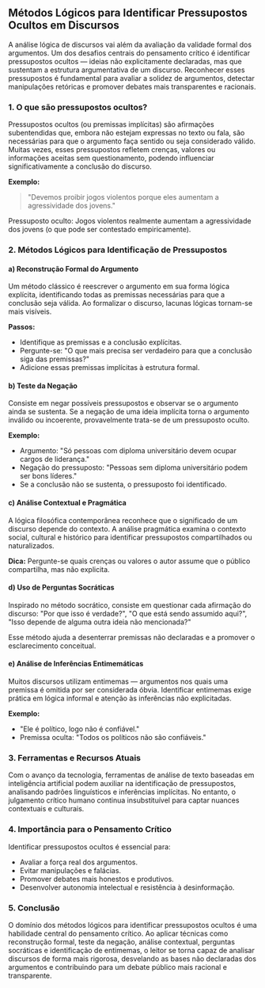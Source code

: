 
## Métodos Lógicos para Identificar Pressupostos Ocultos em Discursos

A análise lógica de discursos vai além da avaliação da validade formal dos argumentos. Um dos desafios centrais do pensamento crítico é identificar pressupostos ocultos — ideias não explicitamente declaradas, mas que sustentam a estrutura argumentativa de um discurso. Reconhecer esses pressupostos é fundamental para avaliar a solidez de argumentos, detectar manipulações retóricas e promover debates mais transparentes e racionais.

### 1. O que são pressupostos ocultos?

Pressupostos ocultos (ou premissas implícitas) são afirmações subentendidas que, embora não estejam expressas no texto ou fala, são necessárias para que o argumento faça sentido ou seja considerado válido. Muitas vezes, esses pressupostos refletem crenças, valores ou informações aceitas sem questionamento, podendo influenciar significativamente a conclusão do discurso.

**Exemplo:**
> "Devemos proibir jogos violentos porque eles aumentam a agressividade dos jovens."

Pressuposto oculto: Jogos violentos realmente aumentam a agressividade dos jovens (o que pode ser contestado empiricamente).

### 2. Métodos Lógicos para Identificação de Pressupostos

#### a) Reconstrução Formal do Argumento

Um método clássico é reescrever o argumento em sua forma lógica explícita, identificando todas as premissas necessárias para que a conclusão seja válida. Ao formalizar o discurso, lacunas lógicas tornam-se mais visíveis.

**Passos:**
- Identifique as premissas e a conclusão explícitas.
- Pergunte-se: "O que mais precisa ser verdadeiro para que a conclusão siga das premissas?"
- Adicione essas premissas implícitas à estrutura formal.

#### b) Teste da Negação

Consiste em negar possíveis pressupostos e observar se o argumento ainda se sustenta. Se a negação de uma ideia implícita torna o argumento inválido ou incoerente, provavelmente trata-se de um pressuposto oculto.

**Exemplo:**
- Argumento: "Só pessoas com diploma universitário devem ocupar cargos de liderança."
- Negação do pressuposto: "Pessoas sem diploma universitário podem ser bons líderes."
- Se a conclusão não se sustenta, o pressuposto foi identificado.

#### c) Análise Contextual e Pragmática

A lógica filosófica contemporânea reconhece que o significado de um discurso depende do contexto. A análise pragmática examina o contexto social, cultural e histórico para identificar pressupostos compartilhados ou naturalizados.

**Dica:** Pergunte-se quais crenças ou valores o autor assume que o público compartilha, mas não explicita.

#### d) Uso de Perguntas Socráticas

Inspirado no método socrático, consiste em questionar cada afirmação do discurso: "Por que isso é verdade?", "O que está sendo assumido aqui?", "Isso depende de alguma outra ideia não mencionada?"

Esse método ajuda a desenterrar premissas não declaradas e a promover o esclarecimento conceitual.

#### e) Análise de Inferências Entimemáticas

Muitos discursos utilizam entimemas — argumentos nos quais uma premissa é omitida por ser considerada óbvia. Identificar entimemas exige prática em lógica informal e atenção às inferências não explicitadas.

**Exemplo:**
- "Ele é político, logo não é confiável."
- Premissa oculta: "Todos os políticos não são confiáveis."

### 3. Ferramentas e Recursos Atuais

Com o avanço da tecnologia, ferramentas de análise de texto baseadas em inteligência artificial podem auxiliar na identificação de pressupostos, analisando padrões linguísticos e inferências implícitas. No entanto, o julgamento crítico humano continua insubstituível para captar nuances contextuais e culturais.

### 4. Importância para o Pensamento Crítico

Identificar pressupostos ocultos é essencial para:
- Avaliar a força real dos argumentos.
- Evitar manipulações e falácias.
- Promover debates mais honestos e produtivos.
- Desenvolver autonomia intelectual e resistência à desinformação.

### 5. Conclusão

O domínio dos métodos lógicos para identificar pressupostos ocultos é uma habilidade central do pensamento crítico. Ao aplicar técnicas como reconstrução formal, teste da negação, análise contextual, perguntas socráticas e identificação de entimemas, o leitor se torna capaz de analisar discursos de forma mais rigorosa, desvelando as bases não declaradas dos argumentos e contribuindo para um debate público mais racional e transparente.
```
